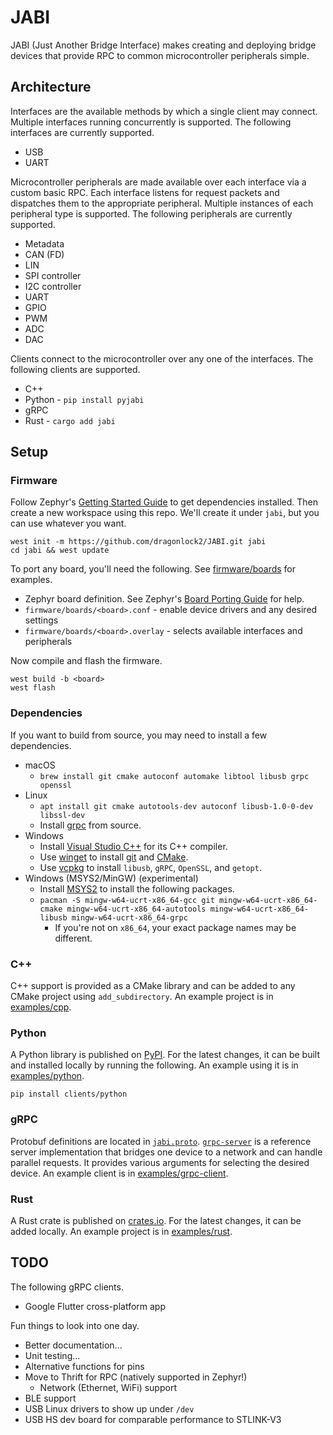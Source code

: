 # JABI

JABI (Just Another Bridge Interface) makes creating and deploying bridge devices that provide RPC to common microcontroller peripherals simple.

## Architecture

Interfaces are the available methods by which a single client may connect. Multiple interfaces running concurrently is supported. The following interfaces are currently supported.

- USB
- UART

Microcontroller peripherals are made available over each interface via a custom basic RPC. Each interface listens for request packets and dispatches them to the appropriate peripheral. Multiple instances of each peripheral type is supported. The following peripherals are currently supported.

- Metadata
- CAN (FD)
- LIN
- SPI controller
- I2C controller
- UART
- GPIO
- PWM
- ADC
- DAC

Clients connect to the microcontroller over any one of the interfaces. The following clients are supported.

- C++
- Python - `pip install pyjabi`
- gRPC
- Rust - `cargo add jabi`

## Setup

### Firmware

Follow Zephyr's [Getting Started Guide](https://docs.zephyrproject.org/latest/getting_started/index.html) to get dependencies installed. Then create a new workspace using this repo. We'll create it under `jabi`, but you can use whatever you want.

```
west init -m https://github.com/dragonlock2/JABI.git jabi
cd jabi && west update
```

To port any board, you'll need the following. See [firmware/boards](firmware/boards/) for examples.

- Zephyr board definition. See Zephyr's [Board Porting Guide](https://docs.zephyrproject.org/latest/hardware/porting/board_porting.html) for help.
- `firmware/boards/<board>.conf` - enable device drivers and any desired settings
- `firmware/boards/<board>.overlay` - selects available interfaces and peripherals

Now compile and flash the firmware.

```
west build -b <board>
west flash
```

### Dependencies

If you want to build from source, you may need to install a few dependencies.

- macOS
    - `brew install git cmake autoconf automake libtool libusb grpc openssl`
- Linux
    - `apt install git cmake autotools-dev autoconf libusb-1.0-0-dev libssl-dev`
    - Install [grpc](https://github.com/grpc/grpc/blob/master/BUILDING.md) from source.
- Windows
    - Install [Visual Studio C++](https://visualstudio.microsoft.com/vs/features/cplusplus/) for its C++ compiler.
    - Use [winget](https://docs.microsoft.com/en-us/windows/package-manager/winget/) to install [git](https://winget.run/pkg/Git/Git) and [CMake](https://winget.run/pkg/Kitware/CMake).
    - Use [vcpkg](https://github.com/microsoft/vcpkg) to install `libusb`, `gRPC`, `OpenSSL`, and `getopt`.
- Windows (MSYS2/MinGW) (experimental)
    - Install [MSYS2](https://www.msys2.org/) to install the following packages.
    - `pacman -S mingw-w64-ucrt-x86_64-gcc git mingw-w64-ucrt-x86_64-cmake mingw-w64-ucrt-x86_64-autotools mingw-w64-ucrt-x86_64-libusb mingw-w64-ucrt-x86_64-grpc`
        - If you're not on `x86_64`, your exact package names may be different.

### C++

C++ support is provided as a CMake library and can be added to any CMake project using `add_subdirectory`. An example project is in [examples/cpp](examples/cpp).

### Python

A Python library is published on [PyPI](https://pypi.org/project/pyjabi). For the latest changes, it can be built and installed locally by running the following. An example using it is in [examples/python](examples/python).

```
pip install clients/python
```

### gRPC

Protobuf definitions are located in [`jabi.proto`](include/protos/jabi.proto). [`grpc-server`](clients/grpc-server) is a reference server implementation that bridges one device to a network and can handle parallel requests. It provides various arguments for selecting the desired device. An example client is in [examples/grpc-client](examples/grpc-client).

### Rust

A Rust crate is published on [crates.io](https://crates.io/crates/jabi). For the latest changes, it can be added locally. An example project is in [examples/rust](examples/rust).

## TODO

The following gRPC clients.

- Google Flutter cross-platform app

Fun things to look into one day.

- Better documentation...
- Unit testing...
- Alternative functions for pins
- Move to Thrift for RPC (natively supported in Zephyr!)
    - Network (Ethernet, WiFi) support
- BLE support
- USB Linux drivers to show up under `/dev`
- USB HS dev board for comparable performance to STLINK-V3
